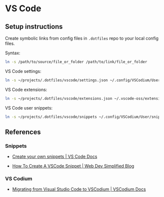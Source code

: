# VS Code

## Setup instructions

Create symbolic links from config files in `.dotfiles` repo to your local config files.

Syntax:

```bash
ln -s /path/to/source/file_or_folder /path/to/link/file_or_folder
```

VS Code settings:

```bash
ln -s ~/projects/.dotfiles/vscode/settings.json ~/.config/VSCodium/User/settings.json
```

VS Code extensions:

```bash
ln -s ~/projects/.dotfiles/vscode/extensions.json ~/.vscode-oss/extensions/extensions.json
```

VS Code user snippets:

```bash
ln -s ~/projects/.dotfiles/vscode/snippets ~/.config/VSCodium/User/snippets
```

## References

### Snippets

- [Create your own snippets | VS Code Docs](https://code.visualstudio.com/docs/editor/userdefinedsnippets#_create-your-own-snippets)

- [How To Create A VSCode Snippet | Web Dev Simplified Blog](https://blog.webdevsimplified.com/2022-03/vscode-snippet/)

### VS Codium

- [Migrating from Visual Studio Code to VSCodium | VSCodium Docs](https://github.com/VSCodium/vscodium/blob/master/DOCS.md#migrating-from-visual-studio-code-to-vscodium)
